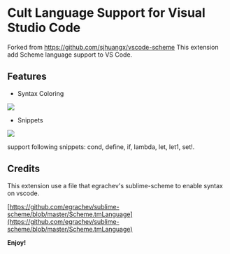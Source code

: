 # Cult Language Support for Visual Studio Code
Forked from https://github.com/sjhuangx/vscode-scheme
This extension add Scheme language support to VS Code.

## Features
* Syntax Coloring

![](https://raw.githubusercontent.com/sjhuangx/vscode-scheme/master/images/syntax.png)

* Snippets

![](https://raw.githubusercontent.com/sjhuangx/vscode-scheme/master/images/snippets.gif)

support following snippets: cond, define, if, lambda, let, let1, set!.

## Credits
This extension use a file that egrachev's sublime-scheme to enable syntax on vscode.

[https://github.com/egrachev/sublime-scheme/blob/master/Scheme.tmLanguage](https://github.com/egrachev/sublime-scheme/blob/master/Scheme.tmLanguage)

**Enjoy!**
